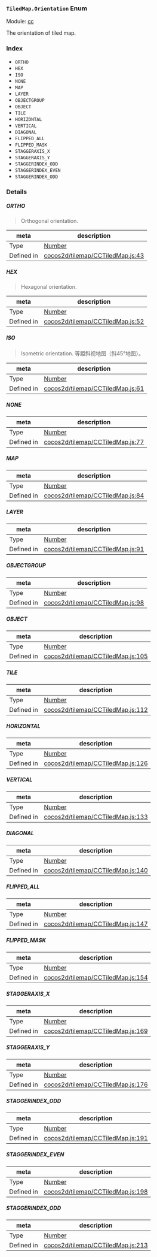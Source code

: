 ### `TiledMap.Orientation` Enum



Module: [cc](../modules/cc.md)


The orientation of tiled map.


### Index
  - `ORTHO`
  - `HEX`
  - `ISO`
  - `NONE`
  - `MAP`
  - `LAYER`
  - `OBJECTGROUP`
  - `OBJECT`
  - `TILE`
  - `HORIZONTAL`
  - `VERTICAL`
  - `DIAGONAL`
  - `FLIPPED_ALL`
  - `FLIPPED_MASK`
  - `STAGGERAXIS_X`
  - `STAGGERAXIS_Y`
  - `STAGGERINDEX_ODD`
  - `STAGGERINDEX_EVEN`
  - `STAGGERINDEX_ODD`

### Details


##### ORTHO

> Orthogonal orientation.

| meta | description |
|------|-------------|
| Type | <a href="https://developer.mozilla.org/en/JavaScript/Reference/Global_Objects/Number" class="crosslink external" target="_blank">Number</a> |
| Defined in | [cocos2d/tilemap/CCTiledMap.js:43](https://github.com/cocos-creator/engine/blob/246760b55cfc698ac5f3450a1794d9d0554a0600/cocos2d/tilemap/CCTiledMap.js#L43) |



##### HEX

> Hexagonal orientation.

| meta | description |
|------|-------------|
| Type | <a href="https://developer.mozilla.org/en/JavaScript/Reference/Global_Objects/Number" class="crosslink external" target="_blank">Number</a> |
| Defined in | [cocos2d/tilemap/CCTiledMap.js:52](https://github.com/cocos-creator/engine/blob/246760b55cfc698ac5f3450a1794d9d0554a0600/cocos2d/tilemap/CCTiledMap.js#L52) |



##### ISO

> Isometric orientation.
等距斜视地图（斜45°地图）。

| meta | description |
|------|-------------|
| Type | <a href="https://developer.mozilla.org/en/JavaScript/Reference/Global_Objects/Number" class="crosslink external" target="_blank">Number</a> |
| Defined in | [cocos2d/tilemap/CCTiledMap.js:61](https://github.com/cocos-creator/engine/blob/246760b55cfc698ac5f3450a1794d9d0554a0600/cocos2d/tilemap/CCTiledMap.js#L61) |



##### NONE

> 

| meta | description |
|------|-------------|
| Type | <a href="https://developer.mozilla.org/en/JavaScript/Reference/Global_Objects/Number" class="crosslink external" target="_blank">Number</a> |
| Defined in | [cocos2d/tilemap/CCTiledMap.js:77](https://github.com/cocos-creator/engine/blob/246760b55cfc698ac5f3450a1794d9d0554a0600/cocos2d/tilemap/CCTiledMap.js#L77) |



##### MAP

> 

| meta | description |
|------|-------------|
| Type | <a href="https://developer.mozilla.org/en/JavaScript/Reference/Global_Objects/Number" class="crosslink external" target="_blank">Number</a> |
| Defined in | [cocos2d/tilemap/CCTiledMap.js:84](https://github.com/cocos-creator/engine/blob/246760b55cfc698ac5f3450a1794d9d0554a0600/cocos2d/tilemap/CCTiledMap.js#L84) |



##### LAYER

> 

| meta | description |
|------|-------------|
| Type | <a href="https://developer.mozilla.org/en/JavaScript/Reference/Global_Objects/Number" class="crosslink external" target="_blank">Number</a> |
| Defined in | [cocos2d/tilemap/CCTiledMap.js:91](https://github.com/cocos-creator/engine/blob/246760b55cfc698ac5f3450a1794d9d0554a0600/cocos2d/tilemap/CCTiledMap.js#L91) |



##### OBJECTGROUP

> 

| meta | description |
|------|-------------|
| Type | <a href="https://developer.mozilla.org/en/JavaScript/Reference/Global_Objects/Number" class="crosslink external" target="_blank">Number</a> |
| Defined in | [cocos2d/tilemap/CCTiledMap.js:98](https://github.com/cocos-creator/engine/blob/246760b55cfc698ac5f3450a1794d9d0554a0600/cocos2d/tilemap/CCTiledMap.js#L98) |



##### OBJECT

> 

| meta | description |
|------|-------------|
| Type | <a href="https://developer.mozilla.org/en/JavaScript/Reference/Global_Objects/Number" class="crosslink external" target="_blank">Number</a> |
| Defined in | [cocos2d/tilemap/CCTiledMap.js:105](https://github.com/cocos-creator/engine/blob/246760b55cfc698ac5f3450a1794d9d0554a0600/cocos2d/tilemap/CCTiledMap.js#L105) |



##### TILE

> 

| meta | description |
|------|-------------|
| Type | <a href="https://developer.mozilla.org/en/JavaScript/Reference/Global_Objects/Number" class="crosslink external" target="_blank">Number</a> |
| Defined in | [cocos2d/tilemap/CCTiledMap.js:112](https://github.com/cocos-creator/engine/blob/246760b55cfc698ac5f3450a1794d9d0554a0600/cocos2d/tilemap/CCTiledMap.js#L112) |



##### HORIZONTAL

> 

| meta | description |
|------|-------------|
| Type | <a href="https://developer.mozilla.org/en/JavaScript/Reference/Global_Objects/Number" class="crosslink external" target="_blank">Number</a> |
| Defined in | [cocos2d/tilemap/CCTiledMap.js:126](https://github.com/cocos-creator/engine/blob/246760b55cfc698ac5f3450a1794d9d0554a0600/cocos2d/tilemap/CCTiledMap.js#L126) |



##### VERTICAL

> 

| meta | description |
|------|-------------|
| Type | <a href="https://developer.mozilla.org/en/JavaScript/Reference/Global_Objects/Number" class="crosslink external" target="_blank">Number</a> |
| Defined in | [cocos2d/tilemap/CCTiledMap.js:133](https://github.com/cocos-creator/engine/blob/246760b55cfc698ac5f3450a1794d9d0554a0600/cocos2d/tilemap/CCTiledMap.js#L133) |



##### DIAGONAL

> 

| meta | description |
|------|-------------|
| Type | <a href="https://developer.mozilla.org/en/JavaScript/Reference/Global_Objects/Number" class="crosslink external" target="_blank">Number</a> |
| Defined in | [cocos2d/tilemap/CCTiledMap.js:140](https://github.com/cocos-creator/engine/blob/246760b55cfc698ac5f3450a1794d9d0554a0600/cocos2d/tilemap/CCTiledMap.js#L140) |



##### FLIPPED_ALL

> 

| meta | description |
|------|-------------|
| Type | <a href="https://developer.mozilla.org/en/JavaScript/Reference/Global_Objects/Number" class="crosslink external" target="_blank">Number</a> |
| Defined in | [cocos2d/tilemap/CCTiledMap.js:147](https://github.com/cocos-creator/engine/blob/246760b55cfc698ac5f3450a1794d9d0554a0600/cocos2d/tilemap/CCTiledMap.js#L147) |



##### FLIPPED_MASK

> 

| meta | description |
|------|-------------|
| Type | <a href="https://developer.mozilla.org/en/JavaScript/Reference/Global_Objects/Number" class="crosslink external" target="_blank">Number</a> |
| Defined in | [cocos2d/tilemap/CCTiledMap.js:154](https://github.com/cocos-creator/engine/blob/246760b55cfc698ac5f3450a1794d9d0554a0600/cocos2d/tilemap/CCTiledMap.js#L154) |



##### STAGGERAXIS_X

> 

| meta | description |
|------|-------------|
| Type | <a href="https://developer.mozilla.org/en/JavaScript/Reference/Global_Objects/Number" class="crosslink external" target="_blank">Number</a> |
| Defined in | [cocos2d/tilemap/CCTiledMap.js:169](https://github.com/cocos-creator/engine/blob/246760b55cfc698ac5f3450a1794d9d0554a0600/cocos2d/tilemap/CCTiledMap.js#L169) |



##### STAGGERAXIS_Y

> 

| meta | description |
|------|-------------|
| Type | <a href="https://developer.mozilla.org/en/JavaScript/Reference/Global_Objects/Number" class="crosslink external" target="_blank">Number</a> |
| Defined in | [cocos2d/tilemap/CCTiledMap.js:176](https://github.com/cocos-creator/engine/blob/246760b55cfc698ac5f3450a1794d9d0554a0600/cocos2d/tilemap/CCTiledMap.js#L176) |



##### STAGGERINDEX_ODD

> 

| meta | description |
|------|-------------|
| Type | <a href="https://developer.mozilla.org/en/JavaScript/Reference/Global_Objects/Number" class="crosslink external" target="_blank">Number</a> |
| Defined in | [cocos2d/tilemap/CCTiledMap.js:191](https://github.com/cocos-creator/engine/blob/246760b55cfc698ac5f3450a1794d9d0554a0600/cocos2d/tilemap/CCTiledMap.js#L191) |



##### STAGGERINDEX_EVEN

> 

| meta | description |
|------|-------------|
| Type | <a href="https://developer.mozilla.org/en/JavaScript/Reference/Global_Objects/Number" class="crosslink external" target="_blank">Number</a> |
| Defined in | [cocos2d/tilemap/CCTiledMap.js:198](https://github.com/cocos-creator/engine/blob/246760b55cfc698ac5f3450a1794d9d0554a0600/cocos2d/tilemap/CCTiledMap.js#L198) |



##### STAGGERINDEX_ODD

> 

| meta | description |
|------|-------------|
| Type | <a href="https://developer.mozilla.org/en/JavaScript/Reference/Global_Objects/Number" class="crosslink external" target="_blank">Number</a> |
| Defined in | [cocos2d/tilemap/CCTiledMap.js:213](https://github.com/cocos-creator/engine/blob/246760b55cfc698ac5f3450a1794d9d0554a0600/cocos2d/tilemap/CCTiledMap.js#L213) |


